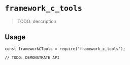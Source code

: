 # `framework_c_tools`

> TODO: description

## Usage

```
const frameworkCTools = require('framework_c_tools');

// TODO: DEMONSTRATE API
```
